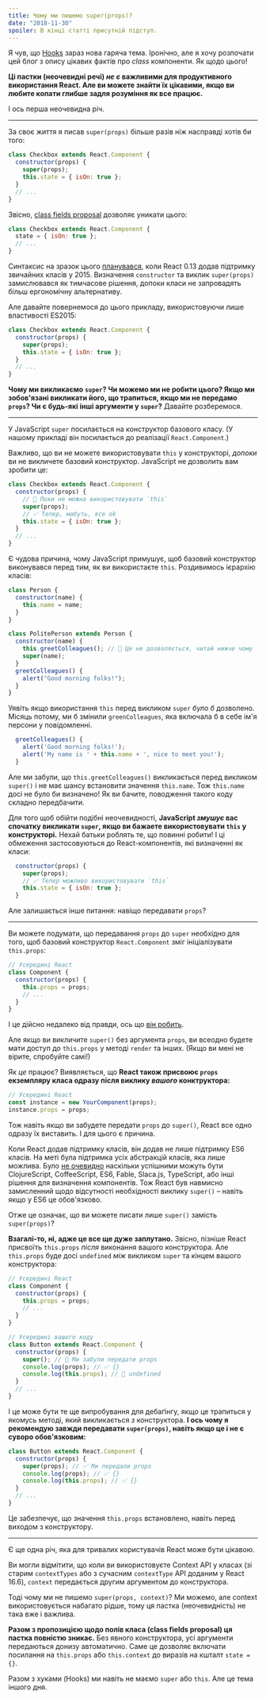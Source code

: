 ```yaml
---
title: Чому ми пишемо super(props)?
date: "2018-11-30"
spoiler: В кінці статті присутній підступ.
---
```


Я чув, що [Hooks](https://reactjs.org/docs/hooks-intro.html) зараз нова гаряча тема. Іронічно, але я хочу розпочати цей блог з опису цікавих фактів про _class_ компоненти. Як щодо цього!

**Ці пастки (неочевидні речі) _не є_ важливими для продуктивного використання React. Але ви можете знайти їх цікавими, якщо ви любите копати глибше задля розуміння як все працює.**

І ось перша неочевидна річ.

---

За своє життя я писав `super(props)` більше разів ніж насправді хотів би того:

```jsx {3}
class Checkbox extends React.Component {
  constructor(props) {
    super(props);
    this.state = { isOn: true };
  }
  // ...
}
```

Звісно, [class fields proposal](https://github.com/tc39/proposal-class-fields) дозволяє уникати цього:

```jsx
class Checkbox extends React.Component {
  state = { isOn: true };
  // ...
}
```

Синтаксис на зразок цього [планувався](https://reactjs.org/blog/2015/01/27/react-v0.13.0-beta-1.html#es7-property-initializers), коли React 0.13 додав підтримку звичайних класів у 2015. Визначення `constructor` та виклик `super(props)` замислювався як тимчасове рішення, допоки класи не запровадять більш ергономічну альтернативу.

Але давайте повернемося до цього прикладу, використовуючи лише властивості ES2015:

```jsx {3}
class Checkbox extends React.Component {
  constructor(props) {
    super(props);
    this.state = { isOn: true };
  }
  // ...
}
```

**Чому ми викликаємо `super`? Чи можемо ми не робити цього? Якщо ми зобов'язані викликати його, що трапиться, якщо ми не передамо `props`? Чи є будь-які інші аргументи у `super`?** Давайте розберемося.

---

У JavaScript `super` посилається на конструктор базового класу. (У нашому прикладі він посилається до реалізації `React.Component`.)

Важливо, що ви не можете використовувати `this` у конструкторі, _допоки_ ви не викличете базовий конструктор. JavaScript не дозволить вам зробити це:

```jsx
class Checkbox extends React.Component {
  constructor(props) {
    // 🔴 Поки не можна використовувати `this`
    super(props);
    // ✅ Тепер, мабуть, все ok
    this.state = { isOn: true };
  }
  // ...
}
```

Є чудова причина, чому JavaScript примушує, щоб базовий конструктор виконувався перед тим, як ви використаєте `this`. Роздивимось ієрархію класів:

```jsx
class Person {
  constructor(name) {
    this.name = name;
  }
}

class PolitePerson extends Person {
  constructor(name) {
    this.greetColleagues(); // 🔴 Це не дозволяється, читай нижче чому
    super(name);
  }
  greetColleagues() {
    alert("Good morning folks!");
  }
}
```

Уявіть якщо використання `this` перед викликом `super` _було б_ дозволено. Місяць потому, ми б змінили `greenColleagues`, яка включала б в себе ім'я персони у повідомленні.

```jsx
  greetColleagues() {
    alert('Good morning folks!');
    alert('My name is ' + this.name + ', nice to meet you!');
  }
```

Але ми забули, що `this.greetColleagues()` викликається перед викликом `super()` і не має шансу встановити значення `this.name`. Тож `this.name` досі не було би визначено! Як ви бачите, поводження такого коду складно передбачити.

Для того щоб обійти подібні неочевидності, **JavaScript _змушує_ вас спочатку викликати `super`, якщо ви бажаете використовувати `this` у конструкторі.** Нехай батьки роблять те, що повинні робити! І ці обмеження застосовуються до React-компонентів, які визначенні як класи:

```jsx
  constructor(props) {
    super(props);
    // ✅ Тепер можливо використовувати `this`
    this.state = { isOn: true };
  }
```

Але залишається інше питання: навіщо передавати `props`?

---

Ви можете подумати, що передавання `props` до `super` необхідно для того, щоб базовий конструктор `React.Component` зміг ініціалізувати `this.props`:

```jsx
// Усередині React
class Component {
  constructor(props) {
    this.props = props;
    // ...
  }
}
```

І це дійсно недалеко від правди, ось що [він робить](https://github.com/facebook/react/blob/1d25aa5787d4e19704c049c3cfa985d3b5190e0d/packages/react/src/ReactBaseClasses.js#L22).

Але якщо ви викличите `super()` без аргумента `props`, ви всеодно будете мати доступ до `this.props` у методі `render` та інших. (Якщо ви мені не вірите, спробуйте самі!)

Як _це_ працює? Виявляється, що **React також присвоює `props` екземпляру класа одразу після виклику _вашого_ конктруктора:**

```jsx
// Усередині React
const instance = new YourComponent(props);
instance.props = props;
```

Тож навіть якщо ви забудете передати `props` до `super()`, React все одно одразу їх виставить. І для цього є причина.

Коли React додав підтримку класів, він додав не лише підтримку ES6 класів. На меті була підтримка усіх абстракцій класів, яка лише можлива. Було [не очевидно](https://reactjs.org/blog/2015/01/27/react-v0.13.0-beta-1.html#other-languages) наскільки успішними можуть бути ClojureScript, CoffeeScript, ES6, Fable, Slaca.js, TypeScript, або інші рішення для визначення компонентів. Тож React був навмисно замисленний щодо відсутності необхідності виклику `super()` – навіть якщо у ES6 це обов'язково.

Отже це означає, що ви можете писати лише `super()` замість `super(props)`?

**Взагалі-то, ні, адже це все ще дуже заплутано.** Звісно, пізніше React присвоїть `this.props` _після_ виконання вашого конструктора. Але `this.props` буде досі `undefined` _між_ викликом `super` та кінцем вашого конструктора:

```jsx {14}
// Усередині React
class Component {
  constructor(props) {
    this.props = props;
    // ...
  }
}

// Усередині вашого коду
class Button extends React.Component {
  constructor(props) {
    super(); // 😬 Ми забули передати props
    console.log(props); // ✅ {}
    console.log(this.props); // 😬 undefined
  }
  // ...
}
```

І це може бути те ще випробування для дебаґінгу, якщо це трапиться у якомусь методі, який викликається _з_ конструктора. **І ось чому я рекомендую завжди передавати `super(props)`, навіть якщо це і не є суворо обов'язковим:**

```jsx
class Button extends React.Component {
  constructor(props) {
    super(props); // ✅ Ми передали props
    console.log(props); // ✅ {}
    console.log(this.props); // ✅ {}
  }
  // ...
}
```

Це забезпечує, що значення `this.props` встановлено, навіть перед виходом з конструктору.

---

Є ще одна річ, яка для тривалих користувачів React може бути цікавою.

Ви могли відмітити, що коли ви використовуєте Context API у класах (зі старим `contextTypes` або з сучасним `contextType` API доданим у React 16.6), `context` передається другим аргументом до конструктора.

Тоді чому ми не пишемо `super(props, context)`? Ми можемо, але context використовується набагато рідше, тому ця пастка (неочевидність) не така вже і важлива.

**Разом з пропозицією щодо полів класа (class fields proposal) ця пастка повністю зникає.** Без явного конструктора, усі аргументи передаються донизу автоматично. Саме це дозволяє включати посилання на `this.props` або `this.context` до виразів на кшталт `state = {}`.

Разом з хуками (Hooks) ми навіть не маємо `super` або `this`. Але це тема іншого дня.
